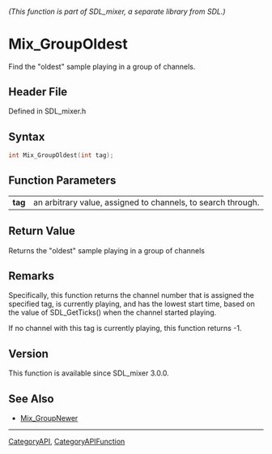 ###### (This function is part of SDL_mixer, a separate library from SDL.)
# Mix_GroupOldest

Find the "oldest" sample playing in a group of channels.

## Header File

Defined in SDL_mixer.h

## Syntax

```c
int Mix_GroupOldest(int tag);

```

## Function Parameters

|             |                                                              |
| ----------- | ------------------------------------------------------------ |
| **tag**     | an arbitrary value, assigned to channels, to search through. |

## Return Value

Returns the "oldest" sample playing in a group of channels

## Remarks

Specifically, this function returns the channel number that is assigned the
specified tag, is currently playing, and has the lowest start time, based
on the value of SDL_GetTicks() when the channel started playing.

If no channel with this tag is currently playing, this function returns -1.

## Version

This function is available since SDL_mixer 3.0.0.

## See Also

- [Mix_GroupNewer](Mix_GroupNewer)

----
[CategoryAPI](CategoryAPI), [CategoryAPIFunction](CategoryAPIFunction)

